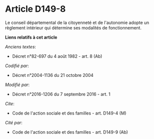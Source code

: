 # Article D149-8

Le conseil départemental de la citoyenneté et de l'autonomie adopte un règlement intérieur qui détermine ses modalités de
fonctionnement.

**Liens relatifs à cet article**

_Anciens textes_:

  - Décret n°82-697 du 4 août 1982 - art. 8 (Ab)

_Codifié par_:

  - Décret n°2004-1136 du 21 octobre 2004

_Modifié par_:

  - Décret n°2016-1206 du 7 septembre 2016 - art. 1

_Cite_:

  - Code de l'action sociale et des familles - art. D149-4 (M)

_Cité par_:

  - Code de l'action sociale et des familles - art. D149-9 (Ab)
